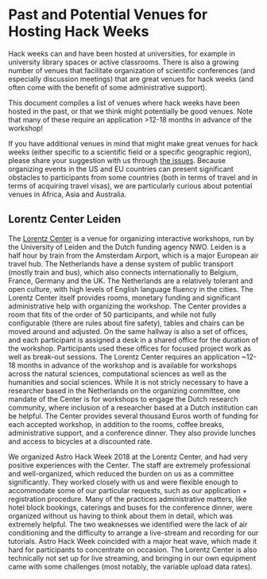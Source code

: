 # Past and Potential Venues for Hosting Hack Weeks

Hack weeks can and have been hosted at universities, for example in university library 
spaces or active classrooms. There is also a growing number of venues that facilitate 
organization of scientific conferences (and especially discussion meetings) that are 
great venues for hack weeks (and often come with the benefit of some administrative 
support).

This document compiles a list of venues where hack weeks have been hosted in the past,
or that we think might potentially be good venues. Note that many of these require 
an application >12-18 months in advance of the workshop!

If you have additional venues in mind that might make great venues for hack 
weeks (either specific to a scientific field or a specific geographic region), 
please share your suggestion with us through [the issues](https://github.com/uwescience/HackWeek-Toolkit/issues).
Because organizing events in the US and EU countries can present significant obstacles to 
participants from some countries (both in terms of travel and in terms of acquiring travel 
visas), we are particularly curious about potential venues in Africa, Asia and Australia. 

## Lorentz Center Leiden

The [Lorentz Center](https://www.lorentzcenter.nl) is a venue for organizing interactive 
workshops, run by the University of Leiden and the Dutch funding agency NWO. Leiden is a 
half hour by train from the Amsterdam Airport, which is a major European air travel hub. 
The Netherlands have a dense system of public transport (mostly train and bus), which also 
connects internationally to Belgium, France, Germany and the UK. The Netherlands are a 
relatively tolerant and open culture, with high levels of English language fluency in the 
cities. 
The Lorentz Center itself provides rooms, monetary funding and significant administrative 
help with organizing the workshop. The Center provides a room that fits of the order of 
50 participants, and while not fully configurable (there are rules about fire safety), 
tables and chairs can be moved around and adjusted. On the same hallway is also a set of 
offices, and each participant is assigned a desk in a shared office for the duration of 
the workshop. Participants used these offices for focused project work as well as break-out 
sessions. 
The Lorentz Center requires an application ~12-18 months in advance of the workshop and is 
available for workshops across the natural sciences, computational sciences as well as the 
humanities and social sciences. While
it is not stricly necessary to have a researcher based in the Netherlands on the organizing 
committee, one mandate of the Center is for workshops to engage the Dutch research community, 
where inclusion of a researcher based at a Dutch institution can be helpful. 
The Center provides several thousand Euros worth of funding for each accepted workshop, in 
addition to the rooms, coffee breaks, administrative support, and a conference dinner. 
They also provide lunches and access to bicycles at a discounted rate.

We organized Astro Hack Week 2018 at the Lorentz Center, and had very positive experiences 
with the Center. The staff are extremely professional and well-organized, which reduced the 
burden on us as a committee significantly. They worked closely with us and were flexible enough 
to accommodate some of our particular requests, such as our application + registration procedure. 
Many of the practices administrative matters, like hotel block bookings, caterings and buses for 
the conference dinner, were organized without us having to think about them in detail, which was 
extremely helpful. The two weaknesses we identified were the lack of air conditioning and the 
difficulty to arrange a live-stream and recording for our tutorials. Astro Hack Week coincided 
with a major heat wave, which made it hard for participants to concentrate on occasion. 
The Lorentz Center is also technically not set up for live streaming, and bringing in our own 
equipment came with some challenges (most notably, the variable upload data rates).

